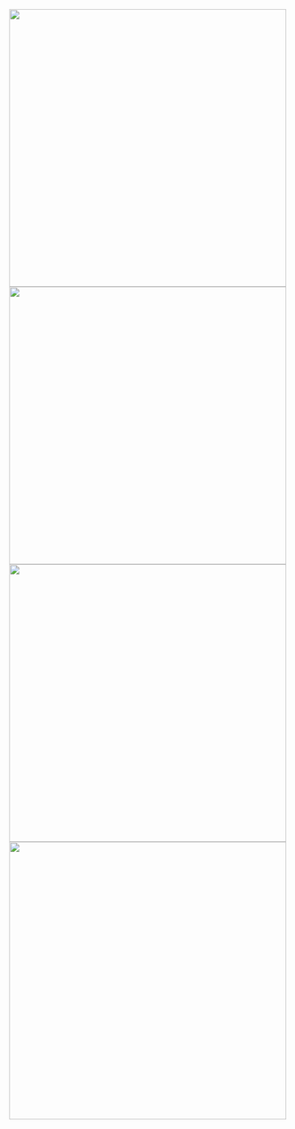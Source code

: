 <img src="https://i.imgur.com/mQG2mSt.jpg" width=500px>

<img src="https://i.imgur.com/TxLZrkd.jpg" width=500px>

<img src="https://i.imgur.com/RFZDbFJ.jpg" width=500px>

<img src="https://i.imgur.com/avOlaPw.jpg" width=500px>